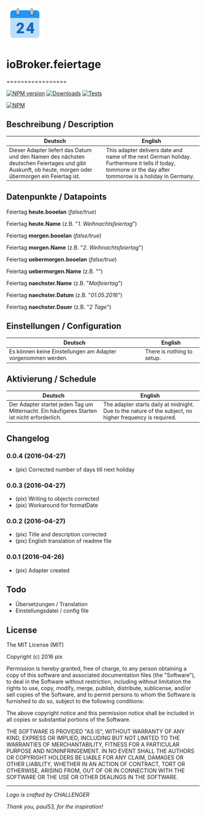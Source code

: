 ![Logo](admin/feiertage.png)
# ioBroker.feiertage
=================

[![NPM version](http://img.shields.io/npm/v/iobroker.feiertage.svg)](https://www.npmjs.com/package/iobroker.feiertage)
[![Downloads](https://img.shields.io/npm/dm/iobroker.feiertage.svg)](https://www.npmjs.com/package/iobroker.feiertage)
[![Tests](https://travis-ci.org/ioBroker/ioBroker.feiertage.svg?branch=master)](https://travis-ci.org/ioBroker/ioBroker.feiertage)

[![NPM](https://nodei.co/npm/iobroker.feiertage.png?downloads=true)](https://nodei.co/npm/iobroker.feiertage/)

## Beschreibung / Description
Deutsch  | English
------------- | -------------
Dieser Adapter liefert das Datum und den Namen des nächsten deutschen Feiertages und gibt Auskunft, ob heute, morgen oder übermorgen ein Feiertag ist.  | This adapter delivers date and name of the next German holiday. Furthermore it tells if today, tommorw or the day after tommorow is a holiday in Germany.



## Datenpunkte / Datapoints

Feiertag __heute.booelan__  (*false/true*)

Feiertag __heute.Name__  (z.B. "*1. Weihnachtsfeiertag*")

Feiertag __morgen.booelan__  (*false/true*)

Feiertag __morgen.Name__  (z.B. "*2. Weihnachtsfeiertag*")

Feiertag __uebermorgen.booelan__  (*false/true*)

Feiertag __uebermorgen.Name__  (z.B. "")

Feiertag __naechster.Name__  (z.B. "*Maifeiertag*")

Feiertag __naechster.Datum__  (z.B. "*01.05.2016*")

Feiertag __naechster.Dauer__  (z.B. "*2 Tage*")

## Einstellungen / Configuration
Deutsch  | English
------------- | -------------
Es können keine Einstellungen am Adapter vorgenommen werden.  | There is nothing to setup.

## Aktivierung / Schedule
Deutsch  | English
------------- | -------------
Der Adapter startet jeden Tag um Mitternacht. Ein häufigeres Starten ist nicht erforderlich. | The adapter starts daily at midnight. Due to the nature of the subject, no higher frequency is required.

## Changelog
### 0.0.4 (2016-04-27)
* (pix) Corrected number of days till next holiday

### 0.0.3 (2016-04-27)
* (pix) Writing to objects corrected
* (pix) Workaround for formatDate

### 0.0.2 (2016-04-27)
* (pix) Title and description corrected
* (pix) English translation of readme file

### 0.0.1 (2016-04-26)
* (pix) Adapter created

## Todo

* Übersetzungen / Translation
* Einstellungsdatei / config file

## License

The MIT License (MIT)

Copyright (c) 2016 pix

Permission is hereby granted, free of charge, to any person obtaining a copy
of this software and associated documentation files (the "Software"), to deal
in the Software without restriction, including without limitation the rights
to use, copy, modify, merge, publish, distribute, sublicense, and/or sell
copies of the Software, and to permit persons to whom the Software is
furnished to do so, subject to the following conditions:

The above copyright notice and this permission notice shall be included in all
copies or substantial portions of the Software.

THE SOFTWARE IS PROVIDED "AS IS", WITHOUT WARRANTY OF ANY KIND, EXPRESS OR
IMPLIED, INCLUDING BUT NOT LIMITED TO THE WARRANTIES OF MERCHANTABILITY,
FITNESS FOR A PARTICULAR PURPOSE AND NONINFRINGEMENT. IN NO EVENT SHALL THE
AUTHORS OR COPYRIGHT HOLDERS BE LIABLE FOR ANY CLAIM, DAMAGES OR OTHER
LIABILITY, WHETHER IN AN ACTION OF CONTRACT, TORT OR OTHERWISE, ARISING FROM,
OUT OF OR IN CONNECTION WITH THE SOFTWARE OR THE USE OR OTHER DEALINGS IN THE
SOFTWARE.

---
*Logo is crafted by CHALLENGER*

*Thank you, paul53, for the inspiration!*
